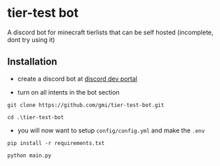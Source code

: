 
# tier-test bot

A discord bot for minecraft tierlists that can be self hosted (incomplete, dont try using it)


## Installation
- create a discord bot at [discord dev portal](https://discord.com/developers/applications)

- turn on all intents in the bot section


```
git clone https://github.com/gmi/tier-test-bot.git
```
```
cd .\tier-test-bot
```

- you will now want to setup `config/config.yml` and make the `.env`

```
pip install -r requirements.txt
```
```
python main.py
```